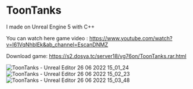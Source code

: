 # ToonTanks
I made on Unreal Engine 5 with C++

You can watch here game video : https://www.youtube.com/watch?v=l61VqNhblEk&ab_channel=EscanDNMZ

Download game: https://s2.dosya.tc/server18/vg76on/ToonTanks.rar.html

![ToonTanks - Unreal Editor 26 06 2022 15_01_24](https://user-images.githubusercontent.com/84273839/175813992-270253ad-93d0-4489-8d9e-23f80e715acb.png)
![ToonTanks - Unreal Editor 26 06 2022 15_02_23](https://user-images.githubusercontent.com/84273839/175813996-360363c3-a1e7-49f4-9c6c-b439fae85fae.png)
![ToonTanks - Unreal Editor 26 06 2022 15_03_48](https://user-images.githubusercontent.com/84273839/175813997-5409277c-75fc-490e-b332-414976adf5d7.png)

